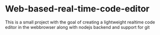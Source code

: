 # Web-based-real-time-code-editor
This is a small project with the goal of creating a lightweight realtime code editor in the webbrowser along with nodejs backend and support for git
